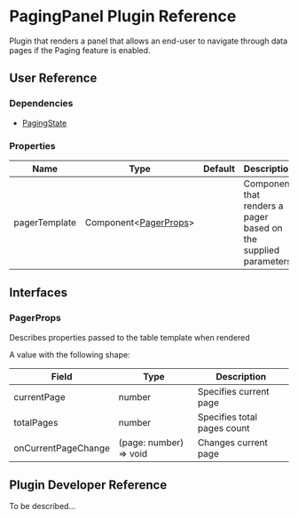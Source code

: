 # PagingPanel Plugin Reference

Plugin that renders a panel that allows an end-user to navigate through data pages if the Paging feature is enabled.

## User Reference

### Dependencies

- [PagingState](paging-state.md)

### Properties

Name | Type | Default | Description
-----|------|---------|------------
pagerTemplate | Component&lt;[PagerProps](#pager-props)&gt; | | Component that renders a pager based on the supplied parameters

## Interfaces

### <a name="pager-props"></a>PagerProps

Describes properties passed to the table template when rendered

A value with the following shape:

Field | Type | Description
------|------|------------
currentPage | number | Specifies current page
totalPages | number | Specifies total pages count
onCurrentPageChange | (page: number) => void | Changes current page

## Plugin Developer Reference

To be described...
